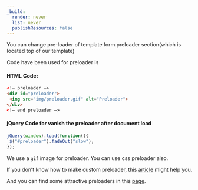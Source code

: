 ```yaml
---
_build:
  render: never
  list: never
  publishResources: false
---
```



You can change pre-loader of template form preloader section(which is located top of our template)

Code have been used for preloader is

#### HTML Code:

```html
<!– preloader –>
<div id="preloader">
 <img src="img/preloader.gif" alt="Preloader">
</div>
<!– end preloader –>
```

#### jQuery Code for vanish the preloader after document load

```js
jQuery(window).load(function(){
 $("#preloader").fadeOut("slow");
});
```

We use a `gif` image for preloader. You can use css preloader also.

If you don’t know how to make custom preloader, this [article](https://ihatetomatoes.net/create-custom-preloading-screen/) might help you.

And you can find some attractive preloaders in this [page](http://tobiasahlin.com/spinkit/).